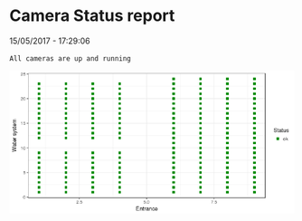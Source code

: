Camera Status report
================
15/05/2017 - 17:29:06

    All cameras are up and running

![](camreport_files/figure-markdown_github/unnamed-chunk-2-1.png)
